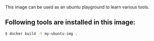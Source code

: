 This image can be used as an ubuntu playground to learn various tools.

Following tools are installed in this image:
- 

```bash
$ docker build -t my-ubuntu-img .
```